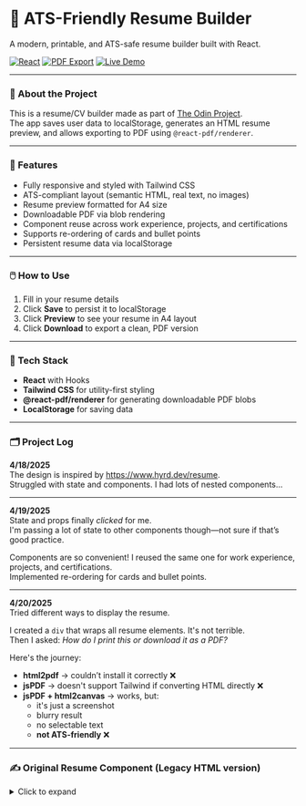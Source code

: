 # 📄 ATS-Friendly Resume Builder

A modern, printable, and ATS-safe resume builder built with React.

[![React](https://img.shields.io/badge/React-2025-blue)](https://reactjs.org/)
[![PDF Export](https://img.shields.io/badge/PDF-Export-green)]()
[![Live Demo](https://img.shields.io/badge/Live%20Demo-Coming%20Soon-blueviolet)]()

---

### 🧠 About the Project

This is a resume/CV builder made as part of [The Odin Project](https://www.theodinproject.com/lessons/node-path-react-new-cv-application#project-solution).  
The app saves user data to localStorage, generates an HTML resume preview, and allows exporting to PDF using `@react-pdf/renderer`.

---

### 🚀 Features

- Fully responsive and styled with Tailwind CSS
- ATS-compliant layout (semantic HTML, real text, no images)
- Resume preview formatted for A4 size
- Downloadable PDF via blob rendering
- Component reuse across work experience, projects, and certifications
- Supports re-ordering of cards and bullet points
- Persistent resume data via localStorage

---

### 🖱️ How to Use

1. Fill in your resume details
2. Click **Save** to persist it to localStorage
3. Click **Preview** to see your resume in A4 layout
4. Click **Download** to export a clean, PDF version

---

### 🧪 Tech Stack

- **React** with Hooks
- **Tailwind CSS** for utility-first styling
- **@react-pdf/renderer** for generating downloadable PDF blobs
- **LocalStorage** for saving data

---

### 🗂️ Project Log

**4/18/2025**  
The design is inspired by https://www.hyrd.dev/resume.  
Struggled with state and components. I had lots of nested components...

---

**4/19/2025**  
State and props finally _clicked_ for me.  
I'm passing a lot of state to other components though—not sure if that’s good practice.

Components are so convenient! I reused the same one for work experience, projects, and certifications.  
Implemented re-ordering for cards and bullet points.

---

**4/20/2025**  
Tried different ways to display the resume.

I created a `div` that wraps all resume elements. It's not terrible.  
Then I asked: _How do I print this or download it as a PDF?_

Here's the journey:

- **html2pdf** → couldn’t install it correctly ❌
- **jsPDF** → doesn't support Tailwind if converting HTML directly ❌
- **jsPDF + html2canvas** → works, but:
  - it's just a screenshot
  - blurry result
  - no selectable text
  - **not ATS-friendly** ❌

---

### ✍️ Original Resume Component (Legacy HTML version)

<details>
<summary>Click to expand</summary>

```jsx
export function Resume({
  general,
  work,
  projects,
  education,
  certification,
  skills,
}) {
  function formatDateRange(start, end, isCurrent) {
    const format = (str) => {
      if (!str) return "";
      const [year, month] = str.split("-");
      const date = new Date(year, month - 1);
      return date.toLocaleString("en-US", { year: "numeric", month: "short" });
    };

    const formattedStart = format(start);
    const formattedEnd = isCurrent ? "Present" : format(end);

    return ${formattedStart} - ${formattedEnd};
  }

  return (
    <div
      className="resume-to-print bg-white text-black mx-auto shadow-md pt-6 pb-6 pl-8 pr-8"
      style={{ width: "794px", minHeight: "1123px", fontFamily: "serif" }}
    >
      {/* NAME + CONTACT */}
      <header className="text-center mb-3">
        <h1 className="text-3xl font-bold">{general.name}</h1>
        <p className="mt-1">{general.location}</p>
        <p className="mt-1">
          {general.email} | {general.phone} |{" "}
          <a href={general.github} className="text-blue-800 underline">
            {general.github}
          </a>{" "}
          |{" "}
          <a href={general.linkedIn} className="text-blue-800 underline">
            {general.linkedIn}
          </a>
        </p>
      </header>

      {/* SUMMARY */}
      {general.summary && (
        <section className="mb-3">
          <h2 className="border-b-1 border-black font-bold uppercase text-sm">
            Summary
          </h2>
          <p className="mt-2 text-sm">{general.summary}</p>
        </section>
      )}

      {/* SKILLS */}
      {skills.length > 0 && (
        <section className="mb-3">
          <h2 className="border-b-1 border-black font-bold uppercase text-sm">
            Skills
          </h2>
          <p className="mt-2 text-sm">{skills.join(", ")}</p>
        </section>
      )}

      {/* WORK EXPERIENCE */}
      {work.length > 0 && (
        <section className="mb-3">
          <h2 className="border-b-1 border-black font-bold uppercase text-sm">
            Work Experience
          </h2>
          {work.map((job) => (
            <div key={job.id} className="mt-2">
              <div className="flex justify-between text-sm font-semibold">
                <span>{job.companyName}</span>
                <span className=" text-right">
                  {formatDateRange(job.startDate, job.endDate, job.isCurrent)}
                </span>
              </div>
              <div className="flex justify-between text-sm">
                {job.roleTitle && ${job.roleTitle}}

                <span className="ml-2">{job.location}</span>
              </div>
              <ul className="list-disc list-inside text-sm mt-1 pl-4">
                {job.bulletPoints?.map((pt, i) => (
                  <li key={i}>{pt.content}</li>
                ))}
              </ul>
            </div>
          ))}
        </section>
      )}

      {/* PROJECTS */}
      {projects.length > 0 && (
        <section className="mb-3">
          <h2 className="border-b-1 border-black font-bold uppercase text-sm">
            Projects
          </h2>
          {projects.map((proj) => (
            <div key={proj.id} className="mt-2">
              <div className="flex justify-between text-sm font-semibold">
                <span>{proj.projectName}</span>
                <span className="text-right">
                  {formatDateRange(
                    proj.startDate,
                    proj.endDate,
                    proj.isCurrent,
                  )}
                </span>
              </div>
              <div className="flex justify-between text-sm">
                {proj.roleTitle && ${proj.roleTitle}}
                <span className="ml-2">{proj.location}</span>
              </div>
              <ul className="list-disc list-inside text-sm mt-1 pl-4">
                {proj.bulletPoints?.map((pt, i) => (
                  <li key={i}>{pt.content}</li>
                ))}
              </ul>
            </div>
          ))}
        </section>
      )}

      {/* EDUCATION */}
      {education.length > 0 && (
        <section className="mb-3">
          <h2 className="border-b-1 border-black font-bold uppercase text-sm">
            Education
          </h2>
          {education.map((edu) => (
            <div key={edu.id} className="mt-2">
              <div className="flex justify-between text-sm font-semibold">
                <span>{edu.institutionName}</span>
                <span className=" text-right">
                  {formatDateRange(edu.startDate, edu.endDate, edu.isCurrent)}
                </span>
              </div>
              <div className="flex justify-between text-sm">
                {edu.certification}
                {edu.gpa && <p className="text-sm mt-1">GPA: {edu.gpa}</p>}
              </div>
            </div>
          ))}
        </section>
      )}

      {/* CERTIFICATIONS */}
      {certification.length > 0 && (
        <section className="mb-6">
          <h2 className="border-b-2 border-black font-bold uppercase text-sm">
            Certifications
          </h2>
          {certification.map((cert) => (
            <div key={cert.id} className="mt-4">
              <div className="text-sm font-semibold">
                {cert.certificationName}
              </div>
              <p className="text-sm">{cert.description}</p>
            </div>
          ))}
        </section>
      )}
    </div>
  );
}
```
